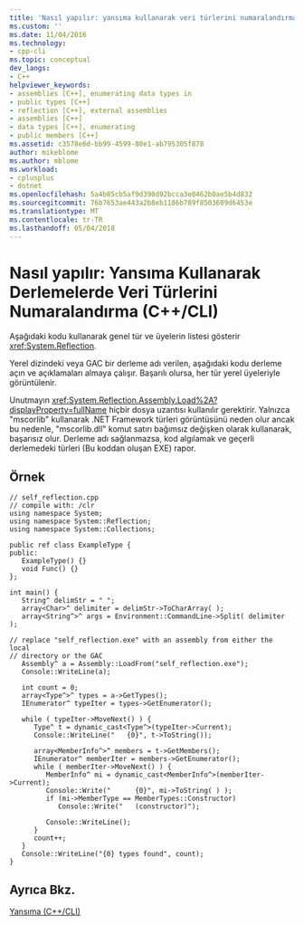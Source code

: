 ```yaml
---
title: 'Nasıl yapılır: yansıma kullanarak veri türlerini numaralandırma (C + +/ CLI) | Microsoft Docs'
ms.custom: ''
ms.date: 11/04/2016
ms.technology:
- cpp-cli
ms.topic: conceptual
dev_langs:
- C++
helpviewer_keywords:
- assemblies [C++], enumerating data types in
- public types [C++]
- reflection [C++], external assemblies
- assemblies [C++]
- data types [C++], enumerating
- public members [C++]
ms.assetid: c3578e6d-bb99-4599-80e1-ab795305f878
author: mikeblome
ms.author: mblome
ms.workload:
- cplusplus
- dotnet
ms.openlocfilehash: 5a4b85cb5af9d390d92bcca3e0462b0ae5b4d832
ms.sourcegitcommit: 76b7653ae443a2b8eb1186b789f8503609d6453e
ms.translationtype: MT
ms.contentlocale: tr-TR
ms.lasthandoff: 05/04/2018
---
```

# <a name="how-to-enumerate-data-types-in-assemblies-using-reflection-ccli"></a>Nasıl yapılır: Yansıma Kullanarak Derlemelerde Veri Türlerini Numaralandırma (C++/CLI)
Aşağıdaki kodu kullanarak genel tür ve üyelerin listesi gösterir <xref:System.Reflection>.  
  
 Yerel dizindeki veya GAC bir derleme adı verilen, aşağıdaki kodu derleme açın ve açıklamaları almaya çalışır. Başarılı olursa, her tür yerel üyeleriyle görüntülenir.  
  
 Unutmayın <xref:System.Reflection.Assembly.Load%2A?displayProperty=fullName> hiçbir dosya uzantısı kullanılır gerektirir. Yalnızca "mscorlib" kullanarak .NET Framework türleri görüntüsünü neden olur ancak bu nedenle, "mscorlib.dll" komut satırı bağımsız değişken olarak kullanarak, başarısız olur. Derleme adı sağlanmazsa, kod algılamak ve geçerli derlemedeki türleri (Bu koddan oluşan EXE) rapor.  
  
## <a name="example"></a>Örnek  
  
```  
// self_reflection.cpp  
// compile with: /clr  
using namespace System;  
using namespace System::Reflection;  
using namespace System::Collections;  
  
public ref class ExampleType {  
public:  
   ExampleType() {}  
   void Func() {}  
};  
  
int main() {  
   String^ delimStr = " ";  
   array<Char>^ delimiter = delimStr->ToCharArray( );  
   array<String^>^ args = Environment::CommandLine->Split( delimiter );  
  
// replace "self_reflection.exe" with an assembly from either the local  
// directory or the GAC  
   Assembly^ a = Assembly::LoadFrom("self_reflection.exe");  
   Console::WriteLine(a);  
  
   int count = 0;  
   array<Type^>^ types = a->GetTypes();  
   IEnumerator^ typeIter = types->GetEnumerator();  
  
   while ( typeIter->MoveNext() ) {  
      Type^ t = dynamic_cast<Type^>(typeIter->Current);  
      Console::WriteLine("   {0}", t->ToString());  
  
      array<MemberInfo^>^ members = t->GetMembers();  
      IEnumerator^ memberIter = members->GetEnumerator();  
      while ( memberIter->MoveNext() ) {  
         MemberInfo^ mi = dynamic_cast<MemberInfo^>(memberIter->Current);  
         Console::Write("      {0}", mi->ToString( ) );  
         if (mi->MemberType == MemberTypes::Constructor)  
            Console::Write("   (constructor)");  
  
         Console::WriteLine();  
      }  
      count++;  
   }  
   Console::WriteLine("{0} types found", count);  
}  
```  
  
## <a name="see-also"></a>Ayrıca Bkz.  
 [Yansıma (C++/CLI)](../dotnet/reflection-cpp-cli.md)
